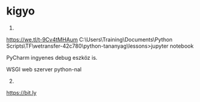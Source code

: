 # kigyo
1.
https://we.tl/t-9Cv4tMHAum
 C:\Users\Training\Documents\Python Scripts\TF\wetransfer-42c780\python-tananyag\lessons>jupyter notebook
 
PyCharm ingyenes debug eszköz is.

WSGI web szerver python-nal

2.
https://bit.ly
